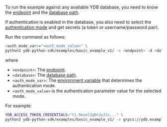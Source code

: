 To run the example against any available YDB database, you need to know the [endpoint](../../../../../concepts/connect.md#endpoint) and the [database path](../../../../../concepts/connect.md#database).

If authentication is enabled in the database, you also need to select the [authentication mode](../../../../../concepts/auth.md) and get secrets (a token or username/password pair).

Run the command as follows:

```bash
<auth_mode_var>="<auth_mode_value>" \
python3 ydb-python-sdk/examples/basic_example_v1/ -e <endpoint> -d <database>
```

where

- `<endpoint>`: The [endpoint](../../../../../concepts/connect.md#endpoint).
- `<database>`: The [database path](../../../../../concepts/connect.md#database).
- `<auth_mode_var>`: The [environment variable](../../../auth.md#env) that determines the authentication mode.
- `<auth_mode_value>` is the authentication parameter value for the selected mode.

For example:
```bash
YDB_ACCESS_TOKEN_CREDENTIALS="t1.9euelZqOnJuJlc..." \
python3 ydb-python-sdk/examples/basic_example_v1/ -e grpcs://ydb.example.com:2135 -d /path/db )
```
